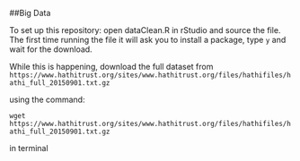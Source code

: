 ##Big Data

To set up this repository: open dataClean.R in rStudio and source the file. The first time running the file it will ask you to install a package, type ```y``` and wait for the download.

While this is happening, download the full dataset from
```https://www.hathitrust.org/sites/www.hathitrust.org/files/hathifiles/hathi_full_20150901.txt.gz```

using the command:

```wget https://www.hathitrust.org/sites/www.hathitrust.org/files/hathifiles/hathi_full_20150901.txt.gz```

in terminal
